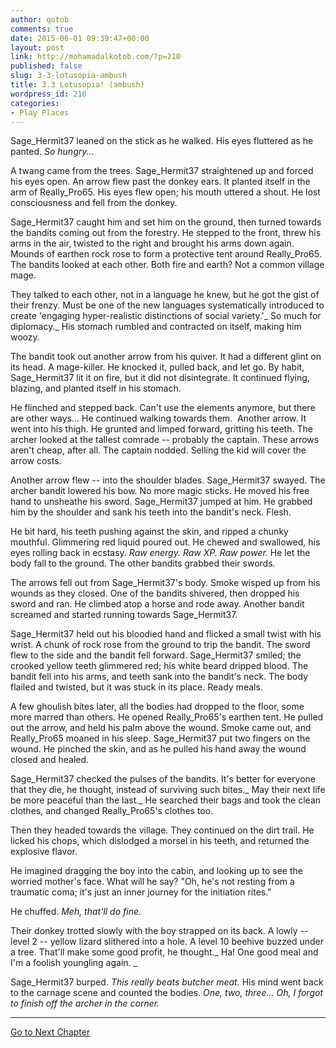 ```yaml
---
author: qotob
comments: true
date: 2015-06-01 09:39:47+00:00
layout: post
link: http://mohamadalkotob.com/?p=210
published: false
slug: 3-3-lotusopia-ambush
title: 3.3 Lotusopia! (ambush)
wordpress_id: 210
categories:
- Play Places
---
```


Sage_Hermit37 leaned on the stick as he walked. His eyes fluttered as he panted. _So hungry..._

A twang came from the trees. Sage_Hermit37 straightened up and forced his eyes open. An arrow flew past the donkey ears. It planted itself in the arm of Really_Pro65. His eyes flew open; his mouth uttered a shout. He lost consciousness and fell from the donkey.

Sage_Hermit37 caught him and set him on the ground, then turned towards the bandits coming out from the forestry. He stepped to the front, threw his arms in the air, twisted to the right and brought his arms down again. Mounds of earthen rock rose to form a protective tent around Really_Pro65. The bandits looked at each other. Both fire and earth? Not a common village mage.

They talked to each other, not in a language he knew, but he got the gist of their frenzy. Must be one of the new languages systematically introduced to create 'engaging hyper-realistic distinctions of social variety.'_ So much for diplomacy._ His stomach rumbled and contracted on itself, making him woozy.

The bandit took out another arrow from his quiver. It had a different glint on its head. A mage-killer. He knocked it, pulled back, and let go. By habit, Sage_Hermit37 lit it on fire, but it did not disintegrate. It continued flying, blazing, and planted itself in his stomach.

He flinched and stepped back. Can't use the elements anymore, but there are other ways... He continued walking towards them.  Another arrow. It went into his thigh. He grunted and limped forward, gritting his teeth. The archer looked at the tallest comrade -- probably the captain. These arrows aren't cheap, after all. The captain nodded. Selling the kid will cover the arrow costs.

Another arrow flew -- into the shoulder blades. Sage_Hermit37 swayed. The archer bandit lowered his bow. No more magic sticks. He moved his free hand to unsheathe his sword. Sage_Hermit37 jumped at him. He grabbed him by the shoulder and sank his teeth into the bandit's neck. Flesh.

He bit hard, his teeth pushing against the skin, and ripped a chunky mouthful. Glimmering red liquid poured out. He chewed and swallowed, his eyes rolling back in ecstasy. _Raw energy. Raw XP. Raw power._ He let the body fall to the ground. The other bandits grabbed their swords.

The arrows fell out from Sage_Hermit37's body. Smoke wisped up from his wounds as they closed. One of the bandits shivered, then dropped his sword and ran. He climbed atop a horse and rode away. Another bandit screamed and started running towards Sage_Hermit37.

Sage_Hermit37 held out his bloodied hand and flicked a small twist with his wrist. A chunk of rock rose from the ground to trip the bandit. The sword flew to the side and the bandit fell forward. Sage_Hermit37 smiled; the crooked yellow teeth glimmered red; his white beard dripped blood. The bandit fell into his arms, and teeth sank into the bandit's neck. The body flailed and twisted, but it was stuck in its place. Ready meals.

A few ghoulish bites later, all the bodies had dropped to the floor, some more marred than others. He opened Really_Pro65's earthen tent. He pulled out the arrow, and held his palm above the wound. Smoke came out, and Really_Pro65 moaned in his sleep. Sage_Hermit37 put two fingers on the wound. He pinched the skin, and as he pulled his hand away the wound closed and healed.

Sage_Hermit37 checked the pulses of the bandits. It's better for everyone that they die, he thought, instead of surviving such bites._ May their next life be more peaceful than the last._ He searched their bags and took the clean clothes, and changed Really_Pro65's clothes too.

Then they headed towards the village. They continued on the dirt trail. He licked his chops, which dislodged a morsel in his teeth, and returned the explosive flavor.

He imagined dragging the boy into the cabin, and looking up to see the worried mother's face. What will he say? "Oh, he's not resting from a traumatic coma; it's just an inner journey for the initiation rites."

He chuffed. _Meh, that'll do fine._

Their donkey trotted slowly with the boy strapped on its back. A lowly -- level 2 -- yellow lizard slithered into a hole. A level 10 beehive buzzed under a tree. That'll make some good profit, he thought._ Ha! One good meal and I'm a foolish youngling again. _

Sage_Hermit37 burped. _This really beats butcher meat._ His mind went back to the carnage scene and counted the bodies. _One, two, three... Oh, I forgot to finish off the archer in the corner._



* * *



[Go to Next Chapter](https://qotob.wordpress.com/2015/06/01/4-1-respawn/)
